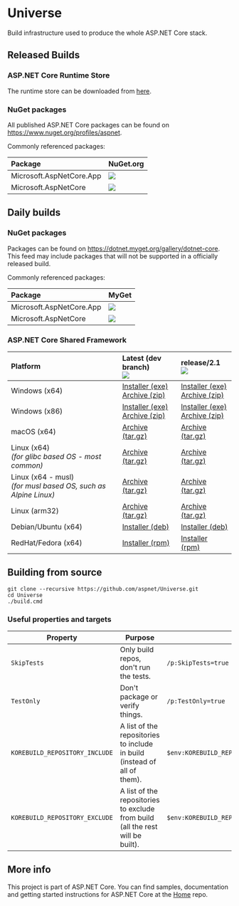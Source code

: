 Universe
========

Build infrastructure used to produce the whole ASP.NET Core stack.

## Released Builds

### ASP.NET Core Runtime Store

The runtime store can be downloaded from [here](https://microsoft.com/net/download).

### NuGet packages

All published ASP.NET Core packages can be found on <https://www.nuget.org/profiles/aspnet>.

Commonly referenced packages:

[app-metapackage-nuget]:  https://nuget.org/packages/Microsoft.AspNetCore.App
[app-metapackage-nuget-badge]: https://img.shields.io/nuget/v/Microsoft.AspNetCore.App.svg?style=flat-square&label=nuget

[metapackage-nuget]:  https://nuget.org/packages/Microsoft.AspNetCore
[metapackage-nuget-badge]: https://img.shields.io/nuget/v/Microsoft.AspNetCore.svg?style=flat-square&label=nuget

Package                           | NuGet.org
:---------------------------------|:---------------------------------------------------------
Microsoft.AspNetCore.App          | [![][app-metapackage-nuget-badge]][app-metapackage-nuget]
Microsoft.AspNetCore              | [![][metapackage-nuget-badge]][metapackage-nuget]


## Daily builds

### NuGet packages

Packages can be found on <https://dotnet.myget.org/gallery/dotnet-core>. This feed may include
packages that will not be supported in a officially released build.

Commonly referenced packages:

[app-metapackage-myget]:  https://dotnet.myget.org/feed/dotnet-core/package/nuget/Microsoft.AspNetCore.App
[app-metapackage-myget-badge]: https://img.shields.io/dotnet.myget/dotnet-core/v/Microsoft.AspNetCore.App.svg?style=flat-square&label=myget

[metapackage-myget]:  https://dotnet.myget.org/feed/dotnet-core/package/nuget/Microsoft.AspNetCore
[metapackage-myget-badge]: https://img.shields.io/dotnet.myget/dotnet-core/v/Microsoft.AspNetCore.svg?style=flat-square&label=myget

Package                           | MyGet
:---------------------------------|:---------------------------------------------------------
Microsoft.AspNetCore.App          | [![][app-metapackage-myget-badge]][app-metapackage-myget]
Microsoft.AspNetCore              | [![][metapackage-myget-badge]][metapackage-myget]

### ASP.NET Core Shared Framework

[badge-master]: https://dotnetcli.blob.core.windows.net/dotnet/aspnetcore/Runtime/master/aspnetcore-runtime-win-x64-version-badge.svg
[win-x64-zip]: https://dotnetcli.blob.core.windows.net/dotnet/aspnetcore/Runtime/master/aspnetcore-runtime-latest-win-x64.zip
[win-x64-exe]: https://dotnetcli.blob.core.windows.net/dotnet/aspnetcore/Runtime/master/aspnetcore-runtime-latest-win-x64.exe
[win-x86-zip]: https://dotnetcli.blob.core.windows.net/dotnet/aspnetcore/Runtime/master/aspnetcore-runtime-latest-win-x86.zip
[win-x86-exe]: https://dotnetcli.blob.core.windows.net/dotnet/aspnetcore/Runtime/master/aspnetcore-runtime-latest-win-x86.exe
[linux-x64-tar]: https://dotnetcli.blob.core.windows.net/dotnet/aspnetcore/Runtime/master/aspnetcore-runtime-latest-linux-x64.tar.gz
[linux-arm-tar]: https://dotnetcli.blob.core.windows.net/dotnet/aspnetcore/Runtime/master/aspnetcore-runtime-latest-linux-arm.tar.gz
[osx-x64-tar]: https://dotnetcli.blob.core.windows.net/dotnet/aspnetcore/Runtime/master/aspnetcore-runtime-latest-osx-x64.tar.gz
[debian-x64-deb]: https://dotnetcli.blob.core.windows.net/dotnet/aspnetcore/Runtime/master/aspnetcore-runtime-latest-x64.deb
[redhat-x64-rpm]: https://dotnetcli.blob.core.windows.net/dotnet/aspnetcore/Runtime/master/aspnetcore-runtime-latest-x64.rpm
[linux-musl-x64-tar]: https://dotnetcli.blob.core.windows.net/dotnet/aspnetcore/Runtime/master/aspnetcore-runtime-latest-linux-musl-x64.tar.gz

[badge-rel-21]: https://dotnetcli.blob.core.windows.net/dotnet/aspnetcore/Runtime/release/2.1/aspnetcore-runtime-win-x64-version-badge.svg
[win-x64-zip-rel-21]: https://dotnetcli.blob.core.windows.net/dotnet/aspnetcore/Runtime/release/2.1/aspnetcore-runtime-latest-win-x64.zip
[win-x64-exe-rel-21]: https://dotnetcli.blob.core.windows.net/dotnet/aspnetcore/Runtime/release/2.1/aspnetcore-runtime-latest-win-x64.exe
[win-x86-zip-rel-21]: https://dotnetcli.blob.core.windows.net/dotnet/aspnetcore/Runtime/release/2.1/aspnetcore-runtime-latest-win-x86.zip
[win-x86-exe-rel-21]: https://dotnetcli.blob.core.windows.net/dotnet/aspnetcore/Runtime/release/2.1/aspnetcore-runtime-latest-win-x86.exe
[linux-x64-tar-rel-21]: https://dotnetcli.blob.core.windows.net/dotnet/aspnetcore/Runtime/release/2.1/aspnetcore-runtime-latest-linux-x64.tar.gz
[osx-x64-tar-rel-21]: https://dotnetcli.blob.core.windows.net/dotnet/aspnetcore/Runtime/release/2.1/aspnetcore-runtime-latest-osx-x64.tar.gz
[debian-x64-deb-rel-21]: https://dotnetcli.blob.core.windows.net/dotnet/aspnetcore/Runtime/release/2.1/aspnetcore-runtime-latest-x64.deb
[redhat-x64-rpm-rel-21]: https://dotnetcli.blob.core.windows.net/dotnet/aspnetcore/Runtime/release/2.1/aspnetcore-runtime-latest-x64.rpm
[linux-arm-tar-rel-21]: https://dotnetcli.blob.core.windows.net/dotnet/aspnetcore/Runtime/release/2.1/aspnetcore-runtime-latest-linux-arm.tar.gz
[linux-musl-x64-tar-rel-21]: https://dotnetcli.blob.core.windows.net/dotnet/aspnetcore/Runtime/release/2.1/aspnetcore-runtime-latest-linux-musl-x64.tar.gz

Platform              | Latest (dev branch) <br> ![][badge-master]                      | release/2.1 <br> ![][badge-rel-21]
:---------------------|:----------------------------------------------------------------|:-------------------------------------------------------------------------
Windows (x64)         | [Installer (exe)][win-x64-exe]<br>[Archive (zip)][win-x64-zip]   | [Installer (exe)][win-x64-exe-rel-21]<br>[Archive (zip)][win-x64-zip-rel-21]
Windows (x86)         | [Installer (exe)][win-x86-exe]<br>[Archive (zip)][win-x86-zip]   | [Installer (exe)][win-x86-exe-rel-21]<br>[Archive (zip)][win-x86-zip-rel-21]
macOS (x64)           | [Archive (tar.gz)][osx-x64-tar]                                  | [Archive (tar.gz)][osx-x64-tar-rel-21]
Linux (x64)<br>_(for glibc based OS - most common)_ | [Archive (tar.gz)][linux-x64-tar]                                | [Archive (tar.gz)][linux-x64-tar-rel-21]
Linux (x64 - musl)<br>_(for musl based OS, such as Alpine Linux)_ | [Archive (tar.gz)][linux-musl-x64-tar]                           | [Archive (tar.gz)][linux-musl-x64-tar-rel-21]
Linux (arm32)         | [Archive (tar.gz)][linux-arm-tar]                                | [Archive (tar.gz)][linux-arm-tar-rel-21]
Debian/Ubuntu (x64)   | [Installer (deb)][debian-x64-deb]                                | [Installer (deb)][debian-x64-deb-rel-21]
RedHat/Fedora (x64)   | [Installer (rpm)][redhat-x64-rpm]                                | [Installer (rpm)][redhat-x64-rpm-rel-21]

## Building from source

```
git clone --recursive https://github.com/aspnet/Universe.git
cd Universe
./build.cmd
```

### Useful properties and targets
Property                           | Purpose                                                                        | Example
-----------------------------------|--------------------------------------------------------------------------------|--------
`SkipTests`    | Only build repos, don't run the tests.                                         | `/p:SkipTests=true`
`TestOnly`                      | Don't package or verify things.                                                | `/p:TestOnly=true`
`KOREBUILD_REPOSITORY_INCLUDE` | A list of the repositories to include in build (instead of all of them).       | `$env:KOREBUILD_REPOSITORY_INCLUDE='Antiforgery;CORS'`
`KOREBUILD_REPOSITORY_EXCLUDE` | A list of the repositories to exclude from build (all the rest will be built). | `$env:KOREBUILD_REPOSITORY_EXCLUDE='EntityFramework'`

## More info

This project is part of ASP.NET Core. You can find samples, documentation and getting started instructions for ASP.NET Core at the [Home](https://github.com/aspnet/home) repo.
